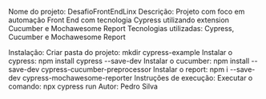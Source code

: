 Nome do projeto:             DesafioFrontEndLinx
Descrição:                   Projeto com foco em automaçâo Front End com tecnologia Cypress utilizando extension Cucumber e Mochawesome Report
Tecnologias utilizadas:      Cypress, Cucumber e Mochawesome Report

Instalaçâo:                  Criar pasta do projeto: mkdir cypress-example
                             Instalar o cypress:     npm install cypress --save-dev
                             Instalar o cucumber:    npm install --save-dev cypress-cucumber-preprocessor
                             Instalar o report:      npm i --save-dev cypress-mochawesome-reporter
Instruções de execução:      Executar o comando:     npx cypress run
Autor:                        Pedro Silva
